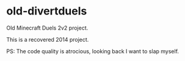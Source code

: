 # old-divertduels
Old Minecraft Duels 2v2 project. 


This is a recovered 2014 project.

PS: The code quality is atrocious, looking back I want to slap myself.
